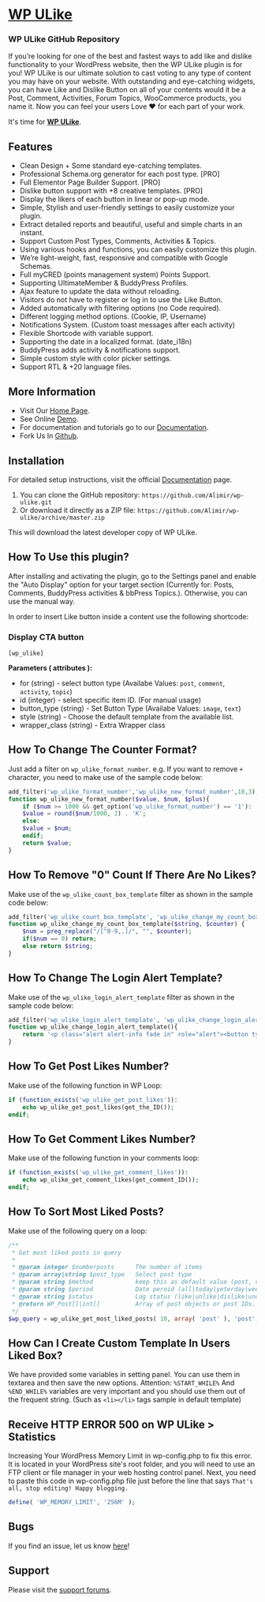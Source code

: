 # [WP ULike](https://wpulike.com/?utm_source=github-repo&utm_medium=link&utm_campaign=readme) #

### WP ULike GitHub Repository

If you’re looking for one of the best and fastest ways to add like and dislike functionality to your WordPress website, then the WP ULike plugin is for you! WP ULike is our ultimate solution to cast voting to any type of content you may have on your website. With outstanding and eye-catching widgets, you can have Like and Dislike Button on all of your contents would it be a Post, Comment, Activities, Forum Topics, WooCommerce products, you name it. Now you can feel your users Love :heart: for each part of your work.

It's time for **[WP ULike](https://wpulike.com/?utm_source=github-repo&utm_medium=link&utm_campaign=readme)**.

## Features
*   Clean Design + Some standard eye-catching templates.
*   Professional Schema.org generator for each post type. [PRO]
*   Full Elementor Page Builder Support. [PRO]
*   Dislike button support with +8 creative templates. [PRO]
*   Display the likers of each button in linear or pop-up mode.
*   Simple, Stylish and user-friendly settings to easily customize your plugin.
*   Extract detailed reports and beautiful, useful and simple charts in an instant.
*   Support Custom Post Types, Comments, Activities & Topics.
*   Using various hooks and functions, you can easily customize this plugin.
*   We’re light-weight, fast, responsive and compatible with Google Schemas.
*   Full myCRED (points management system) Points Support.
*   Supporting UltimateMember & BuddyPress Profiles.
*   Ajax feature to update the data without reloading.
*   Visitors do not have to register or log in to use the Like Button.
*   Added automatically with filtering options (no Code required).
*   Different logging method options. (Cookie, IP, Username)
*   Notifications System. (Custom toast messages after each activity)
*   Flexible Shortcode with variable support.
*   Supporting the date in a localized format. (date_i18n)
*   BuddyPress adds activity & notifications support.
*   Simple custom style with color picker settings.
*   Support RTL & +20 language files.

## More Information ##

*   Visit Our [Home Page](https://wpulike.com/?utm_source=github-repo&utm_medium=link&utm_campaign=readme).
*   See Online [Demo](https://wpulike.com/templates/?utm_source=github-repo&utm_medium=link&utm_campaign=readme).
*   For documentation and tutorials go to our [Documentation](https://docs.wpulike.com/?utm_source=github-repo&utm_medium=link&utm_campaign=readme).
*   Fork Us In [Github](https://github.com/Alimir/wp-ulike).

## Installation ##

For detailed setup instructions, visit the official [Documentation](https://wordpress.org/plugins/wp-ulike/installation/) page.

1. You can clone the GitHub repository: `https://github.com/Alimir/wp-ulike.git`
2. Or download it directly as a ZIP file: `https://github.com/Alimir/wp-ulike/archive/master.zip`

This will download the latest developer copy of WP ULike.

## How To Use this plugin? ##
After installing and activating the plugin, go to the Settings panel and enable the "Auto Display" option for your target section (Currently for: Posts, Comments, BuddyPress activities & bbPress Topics.). Otherwise, you can use the manual way.

In order to insert Like button inside a content use the following shortcode:
### Display CTA button ###
```
[wp_ulike]
```
**Parameters ( attributes ):**
* for (string) - select button type (Availabe Values: `post`, `comment`, `activity`, `topic`)
* id (integer) - select specific item ID. (For manual usage)
* button_type (string) - Set Button Type (Availabe Values: `image`, `text`)
* style (string) - Choose the default template from the available list.
* wrapper_class (string) - Extra Wrapper class


## How To Change The Counter Format? ##
Just add a filter on `wp_ulike_format_number`. e.g. If you want to remove `+` character, you need to make use of the sample code below:
```php
add_filter('wp_ulike_format_number','wp_ulike_new_format_number',10,3);
function wp_ulike_new_format_number($value, $num, $plus){
	if ($num >= 1000 && get_option('wp_ulike_format_number') == '1'):
	$value = round($num/1000, 2) . 'K';
	else:
	$value = $num;
	endif;
	return $value;
}
```

## How To Remove "0" Count If There Are No Likes? ##
Make use of the `wp_ulike_count_box_template` filter as shown in the sample code below:
```php
add_filter('wp_ulike_count_box_template', 'wp_ulike_change_my_count_box_template', 10, 2);
function wp_ulike_change_my_count_box_template($string, $counter) {
	$num = preg_replace("/[^0-9,.]/", "", $counter);
	if($num == 0) return;
	else return $string;
}
```

## How To Change The Login Alert Template? ##
Make use of the `wp_ulike_login_alert_template` filter as shown in the sample code below:
```php
add_filter('wp_ulike_login_alert_template', 'wp_ulike_change_login_alert_template', 10);
function wp_ulike_change_login_alert_template(){
	return '<p class="alert alert-info fade in" role="alert"><button type="button" class="close" data-dismiss="alert"><span aria-hidden="true">&times;</span><span class="sr-only">Close</span></button>Please login to your account! :)</p>';
}
```

## How To Get Post Likes Number? ##
Make use of the following function in WP Loop:
```php
if (function_exists('wp_ulike_get_post_likes')):
	echo wp_ulike_get_post_likes(get_the_ID());
endif;
```

## How To Get Comment Likes Number? ##
Make use of the following function in your comments loop:
```php
if (function_exists('wp_ulike_get_comment_likes')):
	echo wp_ulike_get_comment_likes(get_comment_ID());
endif;
```

## How To Sort Most Liked Posts?  ##
Make use of the following query on a loop:
```php
/**
 * Get most liked posts in query
 *
 * @param integer $numberposts		The number of items
 * @param array|string $post_type	Select post type
 * @param string $method			keep this as default value (post, comment, activity, topic)
 * @param string $period			Date peroid (all|today|yeterday|week|month|year)
 * @param string $status			Log status (like|unlike|dislike|undislike)
 * @return WP_Post[]|int[] 			Array of post objects or post IDs.
 */
$wp_query = wp_ulike_get_most_liked_posts( 10, array( 'post' ), 'post', 'all', 'like' );
```

## How Can I Create Custom Template In Users Liked Box?  ##
We have provided some variables in setting panel. You can use them in textarea and then save the new options.
Attention: `%START_WHILE%` And `%END_WHILE%` variables are very important and you should use them out of the frequent string. (Such as `<li></li>` tags sample in default template)

## Receive HTTP ERROR 500 on WP ULike > Statistics   ##
Increasing Your WordPress Memory Limit in wp-config.php to fix this error. It is located in your WordPress site's root folder, and you will need to use an FTP client or file manager in your web hosting control panel.
Next, you need to paste this code in wp-config.php file just before the line that says `That's all, stop editing! Happy blogging.`
```php
define( 'WP_MEMORY_LIMIT', '256M' );
```

## Bugs ##
If you find an issue, let us know [here](https://github.com/Alimir/wp-ulike/issues?state=open)!

## Support ##
Please visit the [support forums](https://wordpress.org/support/plugin/wp-ulike).
